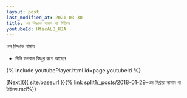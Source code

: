 ```yaml
---
layout: post
last_modified_at: 2021-03-30
title: ওম বিষ্ণাভ নামায গা টাইমস
youtubeId: HtecAL8_HJA
---
```

 
 
 ওম বিষ্ণাভ নামায  
 
 -  যিনি ভগবান বিষ্ণুর রূপে আছেন 
 
  
 
  
 
 
 
 
 
 


{% include youtubePlayer.html id=page.youtubeId %}
 
[Next]({{ site.baseurl }}{% link  split1/_posts/2018-01-29-ওম মিথ্রায়া নামায গা টাইমস.md%})
 
